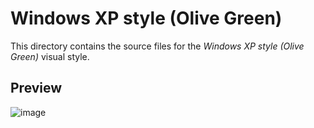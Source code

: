 # Windows XP style (Olive Green)
This directory contains the source files for the *Windows XP style (Olive Green)* visual style.

## Preview
![image](https://github.com/user-attachments/assets/60eceff5-c825-4bf8-b30b-ae0f2e617dc4)